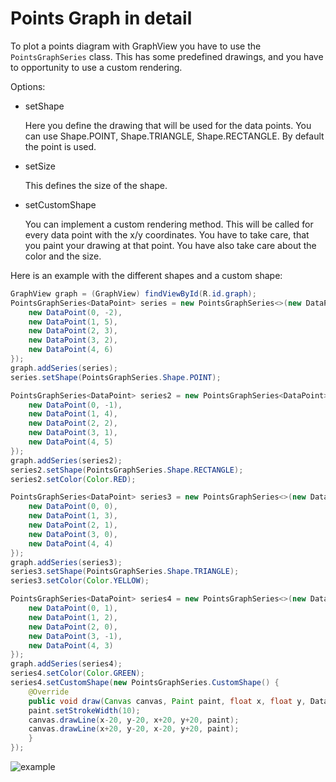 # Points Graph in detail

To plot a points diagram with GraphView you have to use the `PointsGraphSeries` class. This has some predefined drawings, and you have to opportunity to use a custom rendering.

Options:

* setShape

  Here you define the drawing that will be used for the data points. You can use Shape.POINT, Shape.TRIANGLE, Shape.RECTANGLE. By default the point is used.

* setSize

  This defines the size of the shape.

* setCustomShape

  You can implement a custom rendering method. This will be called for every data point with the x/y coordinates. You have to take care, that you paint your drawing at that point. You have also take care about the color and the size.

Here is an example with the different shapes and a custom shape:

```java
GraphView graph = (GraphView) findViewById(R.id.graph);
PointsGraphSeries<DataPoint> series = new PointsGraphSeries<>(new DataPoint[] {
    new DataPoint(0, -2),
    new DataPoint(1, 5),
    new DataPoint(2, 3),
    new DataPoint(3, 2),
    new DataPoint(4, 6)
});
graph.addSeries(series);
series.setShape(PointsGraphSeries.Shape.POINT);

PointsGraphSeries<DataPoint> series2 = new PointsGraphSeries<DataPoint>(new DataPoint[] {
    new DataPoint(0, -1),
    new DataPoint(1, 4),
    new DataPoint(2, 2),
    new DataPoint(3, 1),
    new DataPoint(4, 5)
});
graph.addSeries(series2);
series2.setShape(PointsGraphSeries.Shape.RECTANGLE);
series2.setColor(Color.RED);

PointsGraphSeries<DataPoint> series3 = new PointsGraphSeries<>(new DataPoint[] {
    new DataPoint(0, 0),
    new DataPoint(1, 3),
    new DataPoint(2, 1),
    new DataPoint(3, 0),
    new DataPoint(4, 4)
});
graph.addSeries(series3);
series3.setShape(PointsGraphSeries.Shape.TRIANGLE);
series3.setColor(Color.YELLOW);

PointsGraphSeries<DataPoint> series4 = new PointsGraphSeries<>(new DataPoint[] {
    new DataPoint(0, 1),
    new DataPoint(1, 2),
    new DataPoint(2, 0),
    new DataPoint(3, -1),
    new DataPoint(4, 3)
});
graph.addSeries(series4);
series4.setColor(Color.GREEN);
series4.setCustomShape(new PointsGraphSeries.CustomShape() {
    @Override
    public void draw(Canvas canvas, Paint paint, float x, float y, DataPointInterface dataPoint) {
    paint.setStrokeWidth(10);
    canvas.drawLine(x-20, y-20, x+20, y+20, paint);
    canvas.drawLine(x+20, y-20, x-20, y+20, paint);
    }
});
```

![example](https://raw.githubusercontent.com/jjoe64/GraphView/master/doc-assets/1059439_1.png)